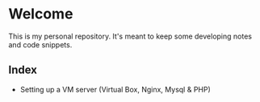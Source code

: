 # Welcome

This is my personal repository. It's meant to keep some developing notes and code snippets.

## Index

+ Setting up a VM server (Virtual Box, Nginx, Mysql & PHP)
